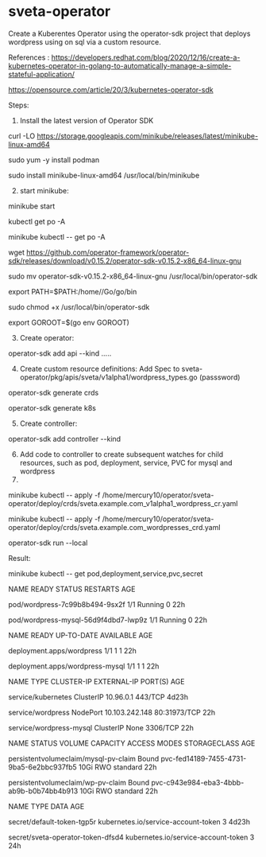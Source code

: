 # sveta-operator
 
Create a Kuberentes Operator using the operator-sdk project that deploys wordpress using on sql via a custom resource.

References : 
    https://developers.redhat.com/blog/2020/12/16/create-a-kubernetes-operator-in-golang-to-automatically-manage-a-simple-stateful-application/               
    
  https://opensource.com/article/20/3/kubernetes-operator-sdk
    


Steps:
1. Install the latest version of Operator SDK

curl -LO https://storage.googleapis.com/minikube/releases/latest/minikube-linux-amd64

sudo yum -y install podman

sudo install minikube-linux-amd64 /usr/local/bin/minikube

2. start minikube:

minikube start

kubectl get po -A

minikube kubectl -- get po -A

wget https://github.com/operator-framework/operator-sdk/releases/download/v0.15.2/operator-sdk-v0.15.2-x86_64-linux-gnu

sudo mv operator-sdk-v0.15.2-x86_64-linux-gnu /usr/local/bin/operator-sdk
 
export PATH=$PATH:/home/<user>/Go/go/bin
 
sudo chmod +x /usr/local/bin/operator-sdk
 
export GOROOT=$(go env GOROOT)

3. Create operator:

operator-sdk add api --kind .....

4. Create custom resource definitions: Add Spec to sveta-operator/pkg/apis/sveta/v1alpha1/wordpress_types.go (passsword)

operator-sdk generate crds

operator-sdk generate k8s

5. Create controller:

operator-sdk add controller --kind 

6. Add code to controller to create subsequent watches for child resources, such as pod, deployment, service, PVC for mysql and wordpress
7. 

minikube kubectl -- apply -f /home/mercury10/operator/sveta-operator/deploy/crds/sveta.example.com_v1alpha1_wordpress_cr.yaml

minikube kubectl -- apply -f /home/mercury10/operator/sveta-operator/deploy/crds/sveta.example.com_wordpresses_crd.yaml

operator-sdk run --local 


Result:

minikube kubectl -- get pod,deployment,service,pvc,secret

NAME                                       READY   STATUS    RESTARTS   AGE


pod/wordpress-7c99b8b494-9sx2f             1/1     Running   0          22h

pod/wordpress-mysql-56d9f4dbd7-lwp9z       1/1     Running   0          22h

NAME                                      READY   UP-TO-DATE   AVAILABLE   AGE

deployment.apps/wordpress         1/1     1            1           22h

deployment.apps/wordpress-mysql   1/1     1            1           22h

NAME                                      TYPE        CLUSTER-IP       EXTERNAL-IP   PORT(S)        AGE

service/kubernetes                        ClusterIP   10.96.0.1        <none>        443/TCP        4d23h
 
service/wordpress                         NodePort    10.103.242.148   <none>        80:31973/TCP   22h
 
service/wordpress-mysql                   ClusterIP   None             <none>        3306/TCP       22h
 

NAME                                      STATUS      VOLUME                                  CAPACITY    ACCESS MODES     STORAGECLASS     AGE

persistentvolumeclaim/mysql-pv-claim      Bound    pvc-fed14189-7455-4731-9ba5-6e2bbc937fb5   10Gi       RWO            standard       22h

persistentvolumeclaim/wp-pv-claim         Bound    pvc-c943e984-eba3-4bbb-ab9b-b0b74bb4b913   10Gi       RWO            standard       22h

NAME                                                   TYPE                                  DATA   AGE

secret/default-token-tgp5r                             kubernetes.io/service-account-token   3      4d23h

secret/sveta-operator-token-dfsd4                      kubernetes.io/service-account-token   3      24h



